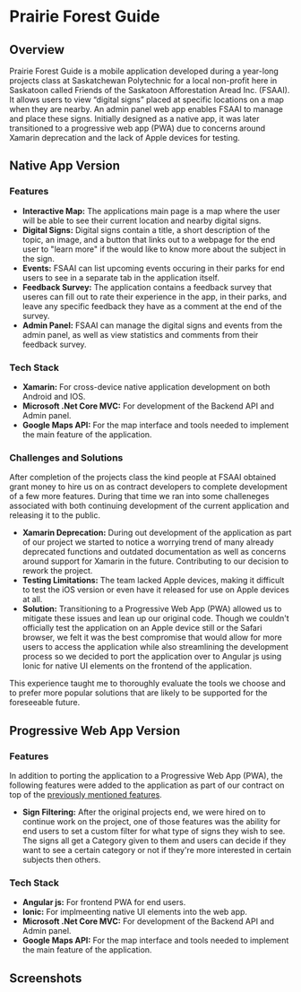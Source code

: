 # Prairie Forest Guide
## Overview
Prairie Forest Guide is a mobile application developed during a year-long projects class at Saskatchewan Polytechnic for a local non-profit here in Saskatoon called Friends of the Saskatoon Afforestation Aread Inc. (FSAAI). It allows users to view “digital signs” placed at specific locations on a map when they are nearby. An admin panel web app enables FSAAI to manage and place these signs. Initially designed as a native app, it was later transitioned to a progressive web app (PWA) due to concerns around Xamarin deprecation and the lack of Apple devices for testing.

## Native App Version
### Features
- **Interactive Map:** The applications main page is a map where the user will be able to see their current location and nearby digital signs.
- **Digital Signs:** Digital signs contain a title, a short description of the topic, an image, and a button that links out to a webpage for the end user to "learn more" if the would like to know more about the subject in the sign.
- **Events:** FSAAI can list upcoming events occuring in their parks for end users to see in a separate tab in the application itself.
- **Feedback Survey:** The application contains a feedback survey that useres can fill out to rate their experience in the app, in their parks, and leave any specific feedback they have as a comment at the end of the survey.
- **Admin Panel:** FSAAI can manage the digital signs and events from the admin panel, as well as view statistics and comments from their feedback survey.

### Tech Stack
- **Xamarin:** For cross-device native application development on both Android and IOS.
- **Microsoft .Net Core MVC:** For development of the Backend API and Admin panel.
- **Google Maps API:** For the map interface and tools needed to implement the main feature of the application.

### Challenges and Solutions
After completion of the projects class the kind people at FSAAI obtained grant money to hire us on as contract developers to complete development of a few more features. During that time we ran into some challeneges associated with both continuing development of the current application and releasing it to the public.
- **Xamarin Deprecation:** During out development of the application as part of our project we started to notice a worrying trend of many already deprecated functions and outdated documentation as well as concerns around support for Xamarin in the future. Contributing to our decision to rework the project.
- **Testing Limitations:** The team lacked Apple devices, making it difficult to test the iOS version or even have it released for use on Apple devices at all.
- **Solution:** Transitioning to a Progressive Web App (PWA) allowed us to mitigate these issues and lean up our original code. Though we couldn't officially test the application on an Apple device still or the Safari browser, we felt it was the best compromise that would allow for more users to access the application while also streamlining the development process so we decided to port the application over to Angular js using Ionic for native UI elements on the frontend of the application.

This experience taught me to thoroughly evaluate the tools we choose and to prefer more popular solutions that are likely to be supported for the foreseeable future.

## Progressive Web App Version
### Features
In addition to porting the application to a Progressive Web App (PWA), the following features were added to the application as part of our contract on top of the [previously mentioned features](#native-app-version).
- **Sign Filtering:** After the original projects end, we were hired on to continue work on the project, one of those features was the ability for end users to set a custom filter for what type of signs they wish to see. The signs all get a Category given to them and users can decide if they want to see a certain category or not if they're more interested in certain subjects then others.

### Tech Stack
- **Angular js:** For frontend PWA for end users.
- **Ionic:** For implmeenting native UI elements into the web app.
- **Microsoft .Net Core MVC:** For development of the Backend API and Admin panel.
- **Google Maps API:** For the map interface and tools needed to implement the main feature of the application.

## Screenshots


